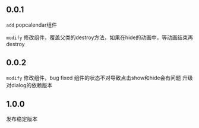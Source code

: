 ## 0.0.1

`add` popcalendar组件

`modify` 修改组件，覆盖父类的destroy方法，如果在hide的动画中，等动画结束再destroy 



## 0.0.2

`modify` 修改组件，bug fixed 组件的状态不对导致点击show和hide会有问题
升级 对dialog的依赖版本

## 1.0.0

发布稳定版本